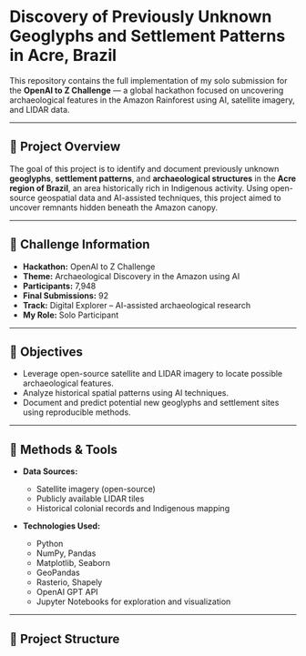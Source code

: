 # Discovery of Previously Unknown Geoglyphs and Settlement Patterns in Acre, Brazil

This repository contains the full implementation of my solo submission for the **OpenAI to Z Challenge** — a global hackathon focused on uncovering archaeological features in the Amazon Rainforest using AI, satellite imagery, and LIDAR data.

---

## 🧭 Project Overview

The goal of this project is to identify and document previously unknown **geoglyphs**, **settlement patterns**, and **archaeological structures** in the **Acre region of Brazil**, an area historically rich in Indigenous activity. Using open-source geospatial data and AI-assisted techniques, this project aimed to uncover remnants hidden beneath the Amazon canopy.

---

## 📌 Challenge Information

- **Hackathon:** OpenAI to Z Challenge  
- **Theme:** Archaeological Discovery in the Amazon using AI  
- **Participants:** 7,948  
- **Final Submissions:** 92  
- **Track:** Digital Explorer – AI-assisted archaeological research  
- **My Role:** Solo Participant

---

## 🎯 Objectives

- Leverage open-source satellite and LIDAR imagery to locate possible archaeological features.
- Analyze historical spatial patterns using AI techniques.
- Document and predict potential new geoglyphs and settlement sites using reproducible methods.

---

## 🧠 Methods & Tools

- **Data Sources:**
  - Satellite imagery (open-source)
  - Publicly available LIDAR tiles
  - Historical colonial records and Indigenous mapping

- **Technologies Used:**
  - Python  
  - NumPy, Pandas  
  - Matplotlib, Seaborn  
  - GeoPandas  
  - Rasterio, Shapely  
  - OpenAI GPT API  
  - Jupyter Notebooks for exploration and visualization

---

## 📂 Project Structure

